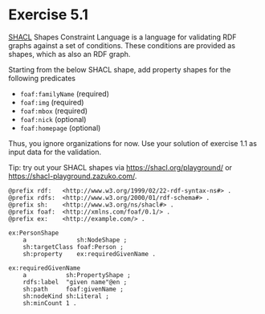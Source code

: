 # Exercise 5.1

[SHACL](https://www.w3.org/TR/shacl/) Shapes Constraint Language is
a language for validating RDF graphs against a set of conditions.
These conditions are provided as shapes, which as also an RDF graph.

Starting from the below SHACL shape,
add property shapes for the following predicates

- `foaf:familyName` (required)
- `foaf:img` (required)
- `foaf:mbox` (required)
- `foaf:nick` (optional)
- `foaf:homepage` (optional)

Thus, you ignore organizations for now.
Use your solution of exercise 1.1 as input data for the validation.

Tip: try out your SHACL shapes via <https://shacl.org/playground/>
or <https://shacl-playground.zazuko.com/>.

```turtle
@prefix rdf:   <http://www.w3.org/1999/02/22-rdf-syntax-ns#> .
@prefix rdfs:  <http://www.w3.org/2000/01/rdf-schema#> .
@prefix sh:    <http://www.w3.org/ns/shacl#> .
@prefix foaf:  <http://xmlns.com/foaf/0.1/> .
@prefix ex:    <http://example.com/> .

ex:PersonShape
    a              sh:NodeShape ;
    sh:targetClass foaf:Person ;
    sh:property    ex:requiredGivenName .

ex:requiredGivenName
    a           sh:PropertyShape ;
    rdfs:label  "given name"@en ;
    sh:path     foaf:givenName ;
    sh:nodeKind sh:Literal ;
    sh:minCount 1 .
```
